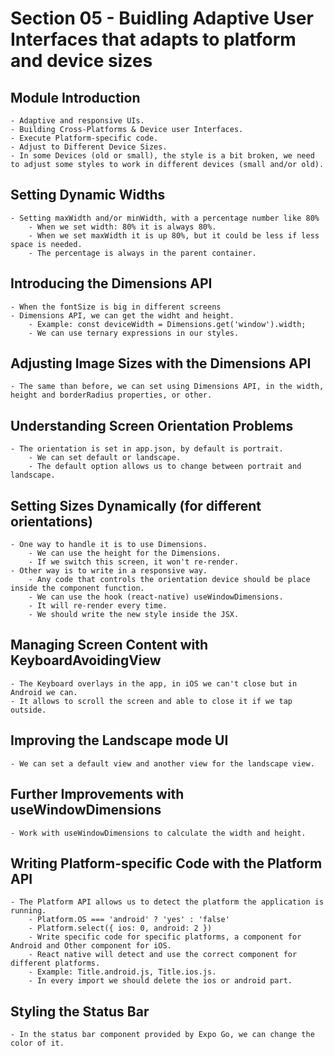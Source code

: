 # Section 05 - Buidling Adaptive User Interfaces that adapts to platform and device sizes

## Module Introduction

    - Adaptive and responsive UIs.
    - Building Cross-Platforms & Device user Interfaces.
    - Execute Platform-specific code.
    - Adjust to Different Device Sizes.
    - In some Devices (old or small), the style is a bit broken, we need to adjust some styles to work in different devices (small and/or old).

## Setting Dynamic Widths

    - Setting maxWidth and/or minWidth, with a percentage number like 80%
        - When we set width: 80% it is always 80%.
        - When we set maxWidth it is up 80%, but it could be less if less space is needed.
        - The percentage is always in the parent container.

## Introducing the Dimensions API

    - When the fontSize is big in different screens
    - Dimensions API, we can get the widht and height.
        - Example: const deviceWidth = Dimensions.get('window').width;
        - We can use ternary expressions in our styles.

## Adjusting Image Sizes with the Dimensions API

    - The same than before, we can set using Dimensions API, in the width, height and borderRadius properties, or other.

## Understanding Screen Orientation Problems

    - The orientation is set in app.json, by default is portrait.
        - We can set default or landscape.
        - The default option allows us to change between portrait and landscape.

## Setting Sizes Dynamically (for different orientations)

    - One way to handle it is to use Dimensions.
        - We can use the height for the Dimensions.
        - If we switch this screen, it won't re-render.
    - Other way is to write in a responsive way.
        - Any code that controls the orientation device should be place inside the component function.
        - We can use the hook (react-native) useWindowDimensions.
        - It will re-render every time.
        - We should write the new style inside the JSX.

## Managing Screen Content with KeyboardAvoidingView

    - The Keyboard overlays in the app, in iOS we can't close but in Android we can.
    - It allows to scroll the screen and able to close it if we tap outside.

## Improving the Landscape mode UI

    - We can set a default view and another view for the landscape view.

## Further Improvements with useWindowDimensions

    - Work with useWindowDimensions to calculate the width and height.

## Writing Platform-specific Code with the Platform API

    - The Platform API allows us to detect the platform the application is running.
        - Platform.OS === 'android' ? 'yes' : 'false'
        - Platform.select({ ios: 0, android: 2 })
        - Write specific code for specific platforms, a component for Android and Other component for iOS.
        - React native will detect and use the correct component for different platforms.
        - Example: Title.android.js, Title.ios.js.
        - In every import we should delete the ios or android part.

## Styling the Status Bar

    - In the status bar component provided by Expo Go, we can change the color of it.
